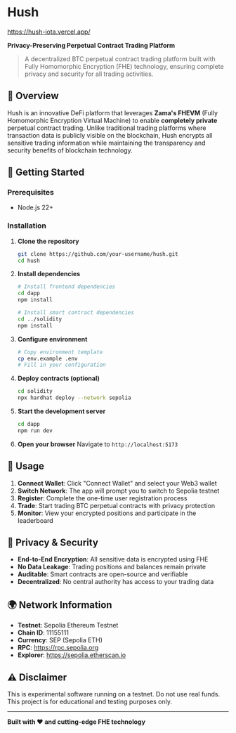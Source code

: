 # Hush

<a href="https://hush-iota.vercel.app/" target="__blank">https://hush-iota.vercel.app/</a>

**Privacy-Preserving Perpetual Contract Trading Platform**

> A decentralized BTC perpetual contract trading platform built with Fully Homomorphic Encryption (FHE) technology, ensuring complete privacy and security for all trading activities.


## 🌟 Overview

Hush is an innovative DeFi platform that leverages **Zama's FHEVM** (Fully Homomorphic Encryption Virtual Machine) to enable **completely private** perpetual contract trading. Unlike traditional trading platforms where transaction data is publicly visible on the blockchain, Hush encrypts all sensitive trading information while maintaining the transparency and security benefits of blockchain technology.



## 🚀 Getting Started

### Prerequisites
- Node.js 22+ 

### Installation

1. **Clone the repository**
   ```bash
   git clone https://github.com/your-username/hush.git
   cd hush
   ```

2. **Install dependencies**
   ```bash
   # Install frontend dependencies
   cd dapp
   npm install

   # Install smart contract dependencies
   cd ../solidity
   npm install
   ```

3. **Configure environment**
   ```bash
   # Copy environment template
   cp env.example .env
   # Fill in your configuration
   ```

4. **Deploy contracts (optional)**
   ```bash
   cd solidity
   npx hardhat deploy --network sepolia
   ```

5. **Start the development server**
   ```bash
   cd dapp
   npm run dev
   ```

6. **Open your browser**
   Navigate to `http://localhost:5173`

## 📖 Usage

1. **Connect Wallet**: Click "Connect Wallet" and select your Web3 wallet
2. **Switch Network**: The app will prompt you to switch to Sepolia testnet
3. **Register**: Complete the one-time user registration process
4. **Trade**: Start trading BTC perpetual contracts with privacy protection
5. **Monitor**: View your encrypted positions and participate in the leaderboard

## 🔐 Privacy & Security

- **End-to-End Encryption**: All sensitive data is encrypted using FHE
- **No Data Leakage**: Trading positions and balances remain private
- **Auditable**: Smart contracts are open-source and verifiable
- **Decentralized**: No central authority has access to your trading data

## 🌍 Network Information

- **Testnet**: Sepolia Ethereum Testnet
- **Chain ID**: 11155111
- **Currency**: SEP (Sepolia ETH)
- **RPC**: https://rpc.sepolia.org
- **Explorer**: https://sepolia.etherscan.io

## ⚠️ Disclaimer

This is experimental software running on a testnet. Do not use real funds. This project is for educational and testing purposes only.

---

**Built with ❤️ and cutting-edge FHE technology**
